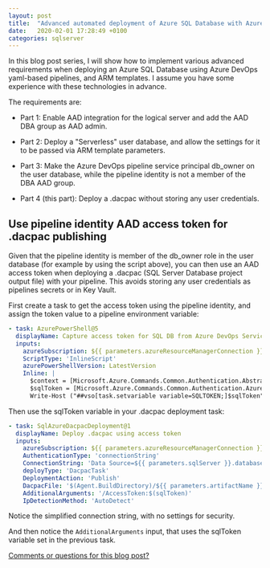 ```yaml
---
layout: post
title:  "Advanced automated deployment of Azure SQL Database with Azure DevOps (part 4 of 4)"
date:   2020-02-01 17:28:49 +0100
categories: sqlserver
---
```


In this blog post series, I will show how to implement various advanced requirements when deploying an Azure SQL Database using Azure DevOps yaml-based pipelines, and ARM templates. I assume you have some experience with these technologies in advance.

The requirements are:

- Part 1: Enable AAD integration for the logical server and add the AAD DBA group as AAD admin.

- Part 2: Deploy a "Serverless" user database, and allow the settings for it to be passed via ARM template parameters.

- Part 3: Make the Azure DevOps pipeline service principal db_owner on the user database, while the pipeline identity is not a member of the DBA AAD group.

- Part 4 (this part): Deploy a .dacpac without storing any user credentials.

## Use pipeline identity AAD access token for .dacpac publishing

Given that the pipeline identity is member of the db_owner role in the user database (for example by using the script above), you can then use an AAD access token when deploying a .dacpac (SQL Server Database project output file) with your pipeline. This avoids storing any user credentials as pipelines secrets or in Key Vault.

First create a task to get the access token using the pipeline identity, and assign the token value to a pipeline environment variable:

```yaml
- task: AzurePowerShell@5
  displayName: Capture access token for SQL DB from Azure DevOps Service Connection
  inputs:
    azureSubscription: ${{ parameters.azureResourceManagerConnection }}
    ScriptType: 'InlineScript'
    azurePowerShellVersion: LatestVersion
    Inline: |
      $context = [Microsoft.Azure.Commands.Common.Authentication.Abstractions.AzureRmProfileProvider]::Instance.Profile.DefaultContext
      $sqlToken = [Microsoft.Azure.Commands.Common.Authentication.AzureSession]::Instance.AuthenticationFactory.Authenticate($context.Account, $context.Environment, $context.Tenant.Id.ToString(), $null, [Microsoft.Azure.Commands.Common.Authentication.ShowDialog]::Never, $null, "https://database.windows.net").AccessToken
      Write-Host ("##vso[task.setvariable variable=SQLTOKEN;]$sqlToken")
```

Then use the sqlToken variable in your .dacpac deployment task:

```yaml
- task: SqlAzureDacpacDeployment@1
  displayName: Deploy .dacpac using access token
  inputs:
    azureSubscription: ${{ parameters.azureResourceManagerConnection }}
    AuthenticationType: 'connectionString'
    ConnectionString: 'Data Source=${{ parameters.sqlServer }}.database.windows.net;Initial Catalog=${{ parameters.sqlDatabase }};Encrypt=true;Connect Timeout=60'
    deployType: 'DacpacTask'
    DeploymentAction: 'Publish'
    DacpacFile: '$(Agent.BuildDirectory)/${{ parameters.artifactName }}/dacpac/database.dacpac'
    AdditionalArguments: '/AccessToken:$(sqlToken)'
    IpDetectionMethod: 'AutoDetect'
```
Notice the simplified connection string, with no settings for security.

And then notice the `AdditionalArguments` input, that uses the sqlToken variable set in the previous task.

[Comments or questions for this blog post?](https://github.com/ErikEJ/erikej.github.io/issues/28)
